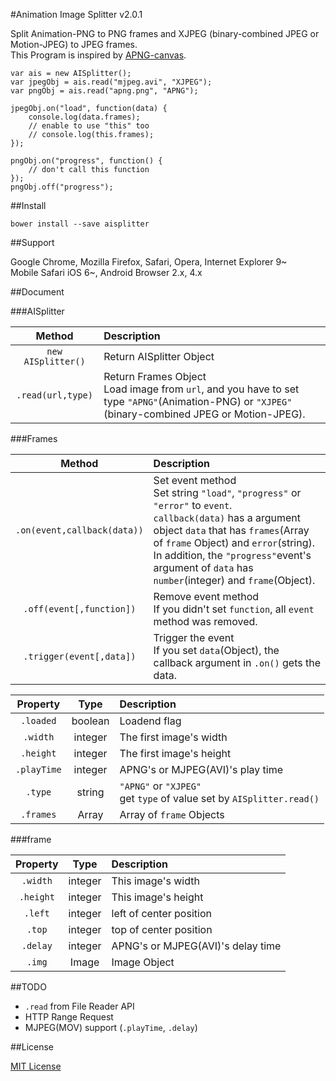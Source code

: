 #Animation Image Splitter v2.0.1


Split Animation-PNG to PNG frames and XJPEG (binary-combined JPEG or Motion-JPEG) to JPEG frames.  
This Program is inspired by [APNG-canvas].  

	var ais = new AISplitter();
	var jpegObj = ais.read("mjpeg.avi", "XJPEG");
	var pngObj = ais.read("apng.png", "APNG");
	
	jpegObj.on("load", function(data) {
		console.log(data.frames);
		// enable to use "this" too 
		// console.log(this.frames);
	});

	pngObj.on("progress", function() {
		// don't call this function
	});
	pngObj.off("progress");
	
##Install

	bower install --save aisplitter

##Support

Google Chrome, Mozilla Firefox, Safari, Opera, Internet Explorer 9~  
Mobile Safari iOS 6~, Android Browser 2.x, 4.x

##Document

###AISplitter

| Method             | Description              |
|:------------------:|:-------------------------|
| `new AISplitter()` | Return AISplitter Object |
| `.read(url,type)` | Return Frames Object<br>Load image from `url`, and you have to set type `"APNG"`(Animation-PNG) or `"XJPEG"`(binary-combined JPEG or Motion-JPEG). |

###Frames

| Method                       | Description              |
|:----------------------------:|:-------------------------|
| `.on(event,callback(data))` | Set event method<br>Set string `"load"`, `"progress"` or `"error"` to `event`.<br> `callback(data)` has a argument object `data` that has `frames`(Array of `frame` Object) and `error`(string). In addition, the `"progress"`event's argument of `data` has `number`(integer) and `frame`(Object). |
| `.off(event[,function])`    | Remove event method<br>If you didn't set `function`, all `event` method was removed. |
|`.trigger(event[,data])`     | Trigger the event<br>If you set `data`(Object), the callback argument in `.on()` gets the data. |

| Property   | Type    | Description                      |
|:----------:|:-------:|:---------------------------------|
| `.loaded`  | boolean | Loadend flag                     |
| `.width`   | integer | The first image's width          |
| `.height`  | integer | The first image's height         |
|`.playTime` | integer | APNG's or MJPEG(AVI)'s play time |
| `.type`    | string  | `"APNG"` or `"XJPEG"`<br>get `type` of value set by `AISplitter.read()` |
| `.frames`  | Array   | Array of `frame` Objects         |

###frame


| Property  | Type    | Description                       |
|:---------:|:-------:|:----------------------------------|
| `.width`  | integer | This image's width                |
| `.height` | integer | This image's height               |
| `.left`   | integer | left of center position           |
| `.top`    | integer | top of center position            |
| `.delay`  | integer | APNG's or MJPEG(AVI)'s delay time |
| `.img`    | Image   | Image Object                      |


##TODO

* `.read` from File Reader API
* HTTP Range Request
* MJPEG(MOV) support (`.playTime`, `.delay`)


##License

[MIT License]


[MIT License]:https://github.com/petamoriken/AISplitter/blob/master/LICENSE
[APNG-canvas]:https://github.com/davidmz/apng-canvas 
